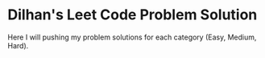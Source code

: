 # Dilhan's Leet Code Problem Solution
Here I will pushing my problem solutions for each category (Easy, Medium, Hard).
